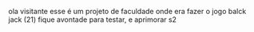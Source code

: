 ola visitante esse é um projeto de faculdade onde era fazer o jogo balck jack (21)
fique avontade para testar, e aprimorar s2
